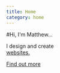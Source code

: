 ```yaml
---
title: Home
category: home
---
```


#Hi, I'm Matthew...

I design and create <br><a href="{{ site.baseurl }}/about/index.html" id="typed">websites.</a>

<a class="cta" href="{{ site.baseurl }}/about/index.html" title="About Me">Find out more</a>

<script src="assets/js/libs/typed.js"></script>
<script>
  //Typed
  $("#typed").typed({
    strings: ["websites.", "dynamic prototypes.", "mobile applications.", "corporate identities."],
    contentType: 'text',
    typeSpeed: 50,
    startDelay: 100,
    backSpeed: 0,
    backDelay: 1200,
    loop: true,
  });	
</script>